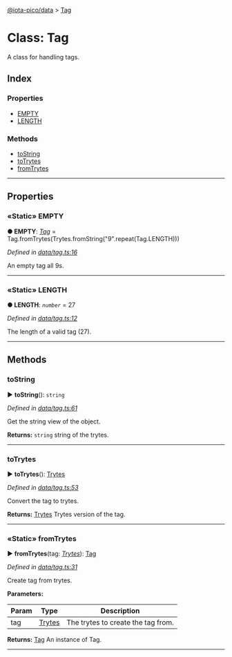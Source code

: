 [@iota-pico/data](../README.md) > [Tag](../classes/tag.md)



# Class: Tag


A class for handling tags.

## Index

### Properties

* [EMPTY](tag.md#empty)
* [LENGTH](tag.md#length)


### Methods

* [toString](tag.md#tostring)
* [toTrytes](tag.md#totrytes)
* [fromTrytes](tag.md#fromtrytes)



---
## Properties
<a id="empty"></a>

### «Static» EMPTY

**●  EMPTY**:  *[Tag](tag.md)*  =  Tag.fromTrytes(Trytes.fromString("9".repeat(Tag.LENGTH)))

*Defined in [data/tag.ts:16](https://github.com/iotaeco/iota-pico-data/blob/d947a68/src/data/tag.ts#L16)*



An empty tag all 9s.




___

<a id="length"></a>

### «Static» LENGTH

**●  LENGTH**:  *`number`*  = 27

*Defined in [data/tag.ts:12](https://github.com/iotaeco/iota-pico-data/blob/d947a68/src/data/tag.ts#L12)*



The length of a valid tag (27).




___


## Methods
<a id="tostring"></a>

###  toString

► **toString**(): `string`



*Defined in [data/tag.ts:61](https://github.com/iotaeco/iota-pico-data/blob/d947a68/src/data/tag.ts#L61)*



Get the string view of the object.




**Returns:** `string`
string of the trytes.






___

<a id="totrytes"></a>

###  toTrytes

► **toTrytes**(): [Trytes](trytes.md)



*Defined in [data/tag.ts:53](https://github.com/iotaeco/iota-pico-data/blob/d947a68/src/data/tag.ts#L53)*



Convert the tag to trytes.




**Returns:** [Trytes](trytes.md)
Trytes version of the tag.






___

<a id="fromtrytes"></a>

### «Static» fromTrytes

► **fromTrytes**(tag: *[Trytes](trytes.md)*): [Tag](tag.md)



*Defined in [data/tag.ts:31](https://github.com/iotaeco/iota-pico-data/blob/d947a68/src/data/tag.ts#L31)*



Create tag from trytes.


**Parameters:**

| Param | Type | Description |
| ------ | ------ | ------ |
| tag | [Trytes](trytes.md)   |  The trytes to create the tag from. |





**Returns:** [Tag](tag.md)
An instance of Tag.






___


